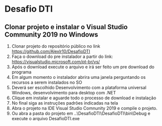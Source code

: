 # Desafio DTI
## Clonar projeto e instalar o Visual Studio Community 2019 no Windows
1. Clonar projeto do repositório público no link https://github.com/Alexlr10/DesafioDTI
2. Faça o download do pre instalador a partir do link: 
   https://visualstudio.microsoft.com/pt-br/vs/
3. Após o download execute o arquivo e irá ser feito um pre download do programa
4. Em algum momento o instalador abrira uma janela perguntando os recursos a serem instalados no SO
5. Deverá ser escolhido Desenvolvimento com a plataforma universal Windows, desenvolvimento para desktop com .NET
6. Clique em instalar e aguarde todo o processo de download e instalação
7. No final siga as instruções padrões indicadas na tela
8. Abra o projeto na IDE Visual Studio Comnunity 2019 e compile o projeto.
9. Ou abra a pasta do projeto em  ..\DesafioDTI\DesafioDTI\bin\Debug e execute o arquivo DesafioDTI.exe 
